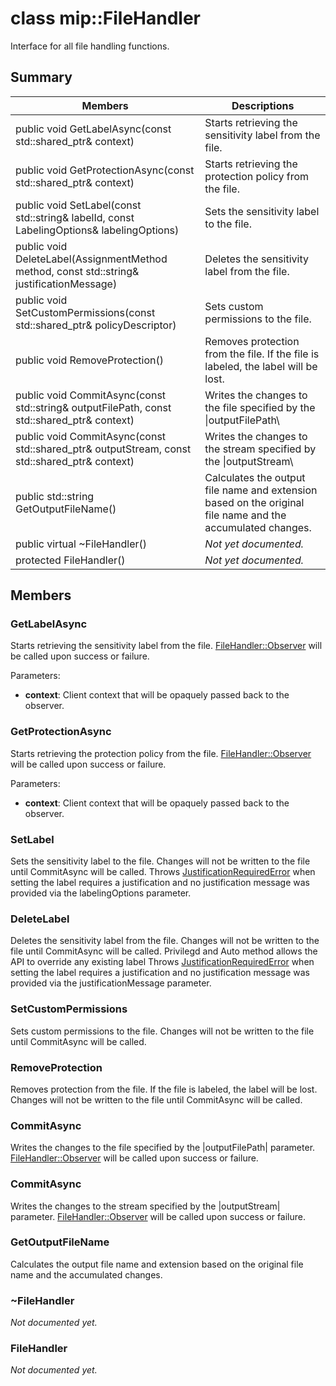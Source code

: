 # class mip::FileHandler 
Interface for all file handling functions.
  
## Summary
 Members                        | Descriptions                                
--------------------------------|---------------------------------------------
public void GetLabelAsync(const std::shared_ptr<void>& context)  |  Starts retrieving the sensitivity label from the file.
public void GetProtectionAsync(const std::shared_ptr<void>& context)  |  Starts retrieving the protection policy from the file.
 public void SetLabel(const std::string& labelId, const LabelingOptions& labelingOptions)  |  Sets the sensitivity label to the file.
 public void DeleteLabel(AssignmentMethod method, const std::string& justificationMessage)  |  Deletes the sensitivity label from the file.
public void SetCustomPermissions(const std::shared_ptr<PolicyDescriptor>& policyDescriptor)  |  Sets custom permissions to the file.
 public void RemoveProtection()  |  Removes protection from the file. If the file is labeled, the label will be lost.
public void CommitAsync(const std::string& outputFilePath, const std::shared_ptr<void>& context) | Writes the changes to the file specified by the \|outputFilePath\ |  parameter.
public void CommitAsync(const std::shared_ptr<Stream>& outputStream, const std::shared_ptr<void>& context) | Writes the changes to the stream specified by the \|outputStream\ |  parameter.
 public std::string GetOutputFileName()  |  Calculates the output file name and extension based on the original file name and the accumulated changes.
 public virtual ~FileHandler()  | _Not yet documented._
 protected FileHandler()  | _Not yet documented._
  
## Members
  
### GetLabelAsync
Starts retrieving the sensitivity label from the file.
[FileHandler::Observer](class_mip_filehandler_observer.md) will be called upon success or failure.

Parameters:  
* **context**: Client context that will be opaquely passed back to the observer.


  
### GetProtectionAsync
Starts retrieving the protection policy from the file.
[FileHandler::Observer](class_mip_filehandler_observer.md) will be called upon success or failure.

Parameters:  
* **context**: Client context that will be opaquely passed back to the observer.


  
### SetLabel
Sets the sensitivity label to the file.
Changes will not be written to the file until CommitAsync will be called.
Throws [JustificationRequiredError](class_mip_justificationrequirederror.md) when setting the label requires a justification and no justification message was provided via the labelingOptions parameter.
  
### DeleteLabel
Deletes the sensitivity label from the file.
Changes will not be written to the file until CommitAsync will be called. Privilegd and Auto method allows the API to override any existing label 
Throws [JustificationRequiredError](class_mip_justificationrequirederror.md) when setting the label requires a justification and no justification message was provided via the justificationMessage parameter.
  
### SetCustomPermissions
Sets custom permissions to the file.
Changes will not be written to the file until CommitAsync will be called.
  
### RemoveProtection
Removes protection from the file. If the file is labeled, the label will be lost.
Changes will not be written to the file until CommitAsync will be called.
  
### CommitAsync
Writes the changes to the file specified by the |outputFilePath| parameter.
[FileHandler::Observer](class_mip_filehandler_observer.md) will be called upon success or failure.
  
### CommitAsync
Writes the changes to the stream specified by the |outputStream| parameter.
[FileHandler::Observer](class_mip_filehandler_observer.md) will be called upon success or failure.
  
### GetOutputFileName
Calculates the output file name and extension based on the original file name and the accumulated changes.
  
### ~FileHandler
_Not documented yet._

  
### FileHandler
_Not documented yet._
